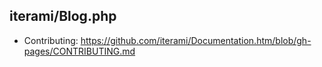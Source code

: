 iterami/Blog.php
----------------

* Contributing: https://github.com/iterami/Documentation.htm/blob/gh-pages/CONTRIBUTING.md
